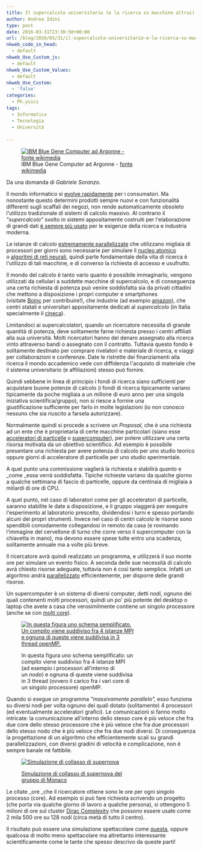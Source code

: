 ```yaml
---
title: Il supercalcolo universitario (e la ricerca su macchine altrui)
author: Andrea Idini
type: post
date: 2016-03-31T23:30:50+00:00
url: /blog/2016/03/31/il-supercalcolo-universitario-e-la-ricerca-su-macchine-altrui/
nkweb_code_in_head:
  - default
nkweb_Use_Custom_js:
  - default
nkweb_Use_Custom_Values:
  - default
nkweb_Use_Custom:
  - 'false'
categories:
  - Ph.ysics
tags:
  - Informatica
  - Tecnologia
  - Università

---
```

<figure id="attachment_2333" aria-describedby="caption-attachment-2333" style="width: 300px" class="wp-caption alignleft"><a href="/wp-content/uploads/2016/03/1024px-IBM_Blue_Gene_P_supercomputer.jpg" rel="lightbox[2298]"><img class="size-medium wp-image-2333" src="/wp-content/uploads/2016/03/1024px-IBM_Blue_Gene_P_supercomputer-300x199.jpg" alt="IBM Blue Gene Computer ad Argonne - fonte wikimedia" width="300" height="199" srcset="http://www.phme.it/wp-content/uploads/2016/03/1024px-IBM_Blue_Gene_P_supercomputer-300x199.jpg 300w, http://www.phme.it/wp-content/uploads/2016/03/1024px-IBM_Blue_Gene_P_supercomputer.jpg 1024w" sizes="(max-width: 300px) 100vw, 300px" /></a><figcaption id="caption-attachment-2333" class="wp-caption-text">IBM Blue Gene Computer ad Argonne - <a href="https://upload.wikimedia.org/wikipedia/commons/thumb/d/d3/IBM_Blue_Gene_P_supercomputer.jpg/1024px-IBM_Blue_Gene_P_supercomputer.jpg" rel="lightbox[2298]">fonte wikimedia</a></figcaption></figure> 

Da una domanda di _Gabriele Soranzo._

Il mondo informatico si [evolve rapidamente][1] per i consumatori. Ma nonostante questo determini prodotti sempre nuovi e con funzionalità differenti sugli scaffali dei negozi, non rende automaticamente obsoleto l'utilizzo tradizionale di sistemi di calcolo massivo. Al contrario il _"supercalcolo"_ svolto in sistemi appositamente costruiti per l'elaborazione di grandi dati [è sempre più usato][2] per le esigenze della ricerca e industria moderna.<!--more-->

Le istanze di calcolo [estremamente parallelizzate][3] che utilizzano migliaia di processori per giorni sono necessarie per simulare il [nucleo atomico][4] o [algoritmi di reti neurali][5], quindi parte fondamentale della vita di ricerca è l'utilizzo di tali macchine, e di converso la richiesta di accesso e usufrutto.

Il mondo del calcolo è tanto vario quanto è possibile immaginarlo, vengono utilizzati da cellulari a suddette macchine di supercalcolo, e di conseguenza una certa richiesta di potenza può venire soddisfatta sia da privati cittadini che mettono a disposizione i propri computer e smartphones (visitate [Boinc][6] per contribuire!), che industrie (ad esempio [amazon][7]), che centri statali e universitari appositamente dedicati al _supercalcolo_ (in Italia specialmente il [cineca][8]).

Limitandoci ai supercalcolatori, quando un ricercatore necessita di grande quantità di potenza, deve solitamente farne richiesta presso i centri affiliati alla sua università. Molti ricercatori hanno del denaro assegnato alla ricerca vinto attraverso bandi o assegnato con il contratto. Tuttavia questo fondo è solitamente destinato per comprare rivelatori e materiale di ricerca, e viaggi per collaborazioni e conferenze. Date le ristrette dei finanziamenti alla ricerca il mondo accademico vede con diffidenza l'acquisto di materiale che il sistema universitario (e affiliazioni) stesso può fornire.

Quindi sebbene in linea di principio i fondi di ricerca siano sufficienti per acquistare buone potenze di calcolo (i fondi di ricerca tipicamente variano tipicamente da poche migliaia a un milione di euro anno per una singola iniziativa scientifica/gruppo), non si riesce a fornire una giustificazione sufficiente per farlo in molte legislazioni (io non conosco nessuno che sia riuscito a farsela autorizzare).

Normalmente quindi si procede a scrivere un _Proposal,_ che è una richiesta ad un ente che è proprietaria di certe macchine particolari (siano esse [acceleratori di particelle][9] o [supercomputer][2]), per potere utilizzare una certa risorsa motivata da un obiettivo scientifico. Ad esempio è possibile presentare una richiesta per avere potenza di calcolo per uno studio teorico oppure giorni di acceleratore di particelle per uno studio sperimentale.

A quel punto una commissione vaglierà la richiesta e stabilirà _quanto_ e _come _essa verrà soddisfatta. Tipiche richieste variano da qualche giorno a qualche settimana di fascio di particelle, oppure da centinaia di migliaia a miliardi di ore di CPU.

A quel punto, nel caso di laboratori come per gli acceleratori di particelle, saranno stabilite le date a disposizione, e il gruppo viaggerà per eseguire l'esperimento al laboratorio prescelto, dividendosi i turni e spesso portando alcuni dei propri strumenti. Invece nel caso di centri calcolo le risorse sono spendibili comodamente collegandosi in remoto da casa (e rovinando l'immagine del cervellone di turno che corre verso il supercomputer con la chiavetta in mano), ma devono essere spese tutte entro una scadenza, solitamente annuale ma a volte più breve.

Il ricercatore avrà quindi realizzato un programma, e utilizzerà il suo monte ore per simulare un evento fisico. A seconda delle sue necessità di calcolo avrà chiesto risorse adeguate, tuttavia non è così tanto semplice. Infatti un algoritmo andrà [parallelizzato][3] efficientemente, per disporre delle grandi risorse.

Un supercomputer è un sistema di diversi computer, detti _nodi_, ognuno dei quali contenenti molti processori, quindi un po' più potente del desktop o laptop che avete a casa che verosimilmente contiene un singolo processore (anche se con [molti core][3]).<figure id="attachment_2334" aria-describedby="caption-attachment-2334" style="width: 300px" class="wp-caption alignright">

<a href="/wp-content/uploads/2016/03/12-950iap10.jpg" rel="lightbox[2298]"><img class="wp-image-2334 size-medium" src="/wp-content/uploads/2016/03/12-950iap10-300x255.jpg" alt="In questa figura uno schema semplificato. Un compito viene suddiviso fra 4 istanze MPI e ognuna di queste viene suddivisa in 3 thread openMP." width="300" height="255" srcset="http://www.phme.it/wp-content/uploads/2016/03/12-950iap10-300x255.jpg 300w, http://www.phme.it/wp-content/uploads/2016/03/12-950iap10.jpg 320w" sizes="(max-width: 300px) 100vw, 300px" /></a><figcaption id="caption-attachment-2334" class="wp-caption-text">In questa figura uno schema semplificato: un compito viene suddiviso fra 4 istanze MPI (ad esempio i processori all'interno di un _nodo_) e ognuna di queste viene suddivisa in 3 thread (ovvero il carico fra i vari core di un singolo processore) openMP.</figcaption></figure> 

Quando si esegue un programma _"massivamente parallelo",_ esso funziona su diversi nodi per volta ognuno dei quali dotato (solitamente) 4 processori (ed eventualmente acceleratori grafici). Le comunicazioni si fanno molto intricate: la comunicazione all'interno dello stesso core è più veloce che fra due core dello stesso processore che è più veloce che fra due processori dello stesso nodo che è più veloce che fra due nodi diversi. Di conseguenza la progettazione di un algoritmo che efficientemente scali su grandi parallelizzazioni, con diversi gradini di velocità e complicazione, non è sempre banale né fattibile.<figure id="attachment_2335" aria-describedby="caption-attachment-2335" style="width: 300px" class="wp-caption alignleft">

<a href="/wp-content/uploads/2016/03/image_preview.jpg" rel="lightbox[2298]"><img class="size-medium wp-image-2335" src="/wp-content/uploads/2016/03/image_preview-300x300.jpg" alt="Simulazione di collasso di supernova" width="300" height="300" srcset="http://www.phme.it/wp-content/uploads/2016/03/image_preview-300x300.jpg 300w, http://www.phme.it/wp-content/uploads/2016/03/image_preview-150x150.jpg 150w, http://www.phme.it/wp-content/uploads/2016/03/image_preview.jpg 336w" sizes="(max-width: 300px) 100vw, 300px" /></a><figcaption id="caption-attachment-2335" class="wp-caption-text">[Simulazione di collasso di supernova del gruppo di Monaco][10]</figcaption></figure> 

Le citate _ore _che il ricercatore ottiene sono le ore per ogni singolo processo (core). Ad esempio si può fare richiesta scrivendo un progetto (che porta via qualche giorno di lavoro a qualche persona), si ottengono 5 milioni di ore sul cluster [Dirac Complexity][11] che possono essere usate come 2 mila 500 ore su 128 nodi (circa metà di tutto il centro).

Il risultato può essere una simulazione spettacolare come [questa][10], oppure qualcosa di molto meno spettacolare ma altrettanto interessante scientificamente come le tante che spesso descrivo da queste parti!

 [1]: http://www.phme.it/blog/2015/03/13/apple-watch-nuovo-macbook-e-la-legge-di-moore/
 [2]: http://www.phme.it/blog/2010/11/20/la-nuova-guerra-fredda-from-tons-to-flops/
 [3]: http://www.phme.it/blog/2015/10/02/perche-i-processori-hanno-tanti-core/
 [4]: http://www.phme.it/blog/2015/09/25/phringe-limportanza-di-fare-scale-in-fisica-nucleare/
 [5]: http://www.phme.it/blog/2015/07/26/intelligenza-artificiale/
 [6]: https://boinc.berkeley.edu/
 [7]: http://aws.amazon.com
 [8]: http://www.cineca.it/it/content/supercalcolo
 [9]: http://www.phme.it/blog/2010/02/04/perche-usiamo-gli-acceleratori/
 [10]: https://www.youtube.com/watch?v=2RxIwtxdEnQ
 [11]: http://www2.le.ac.uk/offices/itservices/ithelp/services/hpc/dirac/architecture